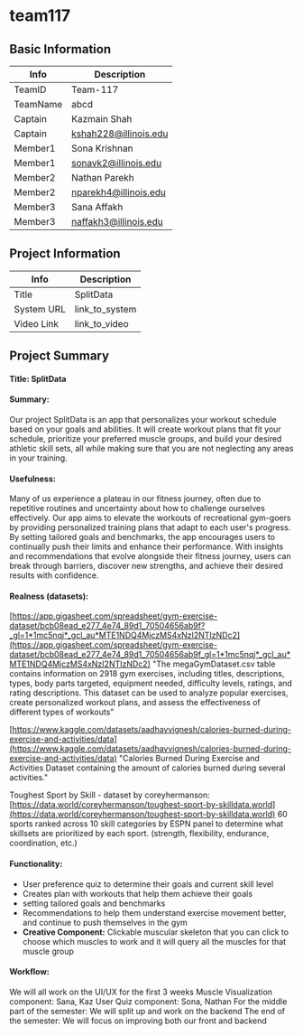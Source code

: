 # team117

## Basic Information

|   Info      |        Description     |
| ----------- | ---------------------- |
| TeamID      |        Team-117        |
| TeamName    |         abcd         |
| Captain     |       Kazmain Shah    |
| Captain     |  kshah228@illinois.edu  |
| Member1     |     Sona Krishnan      |
| Member1     |  sonavk2@illinois.edu   |
| Member2     |    Nathan Parekh      |
| Member2     |   nparekh4@illinois.edu|
| Member3     |     Sana Affakh          |
| Member3     |       naffakh3@illinois.edu      |

## Project Information

|   Info      |        Description     |
| ----------- | ---------------------- |
|  Title      |       SplitData     |
| System URL  |      link_to_system    |
| Video Link  |      link_to_video     |

## Project Summary

#### Title: SplitData


#### Summary: 
Our project SplitData is an app that personalizes your workout schedule based on your goals and abilities. It will create workout plans that fit your schedule, prioritize your preferred muscle groups, and build your desired athletic skill sets, all while making sure that you are not neglecting any areas in your training.

#### Usefulness:
Many of us experience a plateau in our fitness journey, often due to repetitive routines and uncertainty about how to challenge ourselves effectively. Our app aims to elevate the workouts of recreational gym-goers by providing personalized training plans that adapt to each user's progress. By setting tailored goals and benchmarks, the app encourages users to continually push their limits and enhance their performance. With insights and recommendations that evolve alongside their fitness journey, users can break through barriers, discover new strengths, and achieve their desired results with confidence. 


#### Realness (datasets):
[https://app.gigasheet.com/spreadsheet/gym-exercise-dataset/bcb08ead_e277_4e74_89d1_70504656ab9f?_gl=1*1mc5nqj*_gcl_au*MTE1NDQ4MjczMS4xNzI2NTIzNDc2](https://app.gigasheet.com/spreadsheet/gym-exercise-dataset/bcb08ead_e277_4e74_89d1_70504656ab9f_gl=1*1mc5nqj*_gcl_au*MTE1NDQ4MjczMS4xNzI2NTIzNDc2)
"The megaGymDataset.csv table contains information on 2918 gym exercises, including titles, descriptions, types, body parts targeted, equipment needed, difficulty levels, ratings, and rating descriptions. This dataset can be used to analyze popular exercises, create personalized workout plans, and assess the effectiveness of different types of workouts"


[https://www.kaggle.com/datasets/aadhavvignesh/calories-burned-during-exercise-and-activities/data](https://www.kaggle.com/datasets/aadhavvignesh/calories-burned-during-exercise-and-activities/data)
"Calories Burned During Exercise and Activities
Dataset containing the amount of calories burned during several activities."


Toughest Sport by Skill - dataset by coreyhermanson: [https://data.world/coreyhermanson/toughest-sport-by-skilldata.world](https://data.world/coreyhermanson/toughest-sport-by-skilldata.world)
60 sports ranked across 10 skill categories by ESPN panel to determine what skillsets are prioritized by each sport. (strength, flexibility, endurance, coordination, etc.)

#### Functionality: 
- User preference quiz to determine their goals and current skill level
- Creates plan with workouts that help them achieve their goals
- setting tailored goals and benchmarks
- Recommendations to help them understand exercise movement better, and continue to push themselves in the gym
- **Creative Component:** Clickable muscular skeleton that you can click to choose which muscles to work and it will query all the muscles for that muscle group	




#### Workflow:
We will all work on the UI/UX for the first 3 weeks
	Muscle Visualization component: Sana, Kaz
User Quiz component: Sona, Nathan
For the middle part of the semester:
	We will split up and work on the backend
The end of the semester:
	We will focus on improving both our front and backend
